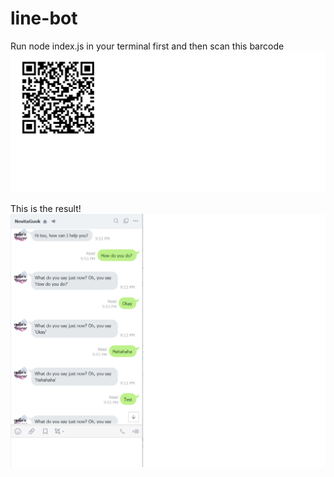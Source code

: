 # line-bot
Run node index.js in your terminal first and then scan this barcode
![alt text](https://github.com/NovitaGuok/line-bot/blob/master/QRCode.png)

This is the result!
![alt text](https://github.com/NovitaGuok/line-bot/blob/master/LiveSamples.png)

